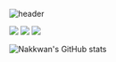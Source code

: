 ![header](https://capsule-render.vercel.app/api?type=Waving&color=0:DCE35B,100:45B649&height=300&section=header&text=Nakkwan%20Gitbuh&fontSize=80)

<p>
  <a href="https://nakkwan.github.io/" target="_blank"><img src="https://img.shields.io/badge/Nakkwan Blog-83B81A?style=flat&logo=Bloglovin&logoColor=FFFFFF"/></a>
  <a href="mailto:cvvc1997@gmail.com" target="_blank"><img src="https://img.shields.io/badge/cvvc1997@gmail.com-F24E1E?style=flat&logo=Gmail&logoColor=white"/></a>
  <a href="https://www.instagram.com/nak_panh/" target="_blank"><img src="https://img.shields.io/badge/instagram-E4405F?style=flat&logo=Instagram&logoColor=white"/></a>
</p>
  
  ![Nakkwan's GitHub stats](https://github-readme-stats.vercel.app/api?username=Nakkwan&show_icons=true&theme=vue-dark)
  
